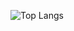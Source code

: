 ![Top Langs](https://github-readme-stats.vercel-l3onardo.app/api/top-langs/?username=l3onardocz&size_weight=0.5&count_weight=0.5)
